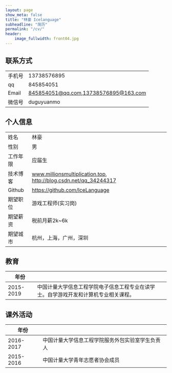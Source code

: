 ```yaml
---
layout: page
show_meta: false
title: "林豪 Icelanguage"
subheadline: "简历"
permalink: "/cv/"
header:
    image_fullwidth: front04.jpg
---
```


## 联系方式

|      |      |
| ---- | ---- |
 手机号| 13738576895
   qq  | 845854051
 Email | 845854051@qq.com,13738576895@163.com
 微信号| duguyuanmo

## 个人信息
|      |      |
| ---- | ---- |
姓名| 林豪
性别| 男
工作年限|应届生
技术博客|www.millionsmultiplication.top, http://blog.csdn.net/qq_34244317
Github|https://github.com/IceLanguage
期望职位|游戏工程师(实习岗)
期望薪资|税前月薪2k~6k
期望城市|杭州，上海，广州，深圳

## 教育

| 年份 |      |
| ---- | ---- |
2015-2019 | 中国计量大学信息工程学院电子信息工程专业在读学士。自学游戏开发和计算机专业相关课程。



## 课外活动

| 年份 |      |
| ---- | ---- |
2016-2017 | 中国计量大学信息工程学院服务外包实验室学生负责人
2015-2016 | 中国计量大学青年志愿者协会成员

